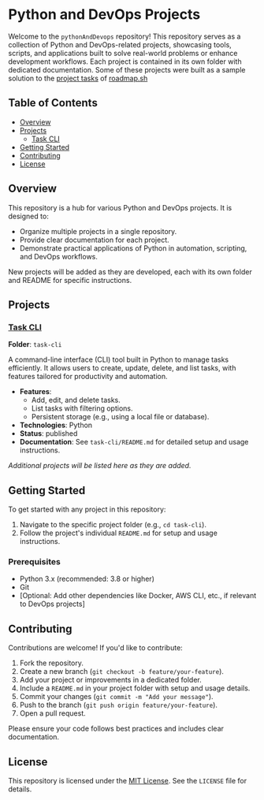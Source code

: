 # Python and DevOps Projects

Welcome to the `pythonAndDevops` repository! This repository serves as a collection of Python and DevOps-related projects, showcasing tools, scripts, and applications built to solve real-world problems or enhance development workflows. Each project is contained in its own folder with dedicated documentation. Some of these projects were built as a sample solution to the [project tasks](https://roadmap.sh/projects) of [roadmap.sh](https://roadmap.sh)

## Table of Contents
- [Overview](#overview)
- [Projects](#projects)
  - [Task CLI](#task-cli)
- [Getting Started](#getting-started)
- [Contributing](#contributing)
- [License](#license)

## Overview
This repository is a hub for various Python and DevOps projects. It is designed to:
- Organize multiple projects in a single repository.
- Provide clear documentation for each project.
- Demonstrate practical applications of Python in automation, scripting, and DevOps workflows.

New projects will be added as they are developed, each with its own folder and README for specific instructions.

## Projects

### [Task CLI](https://roadmap.sh/projects/task-tracker)
**Folder**: `task-cli`

A command-line interface (CLI) tool built in Python to manage tasks efficiently. It allows users to create, update, delete, and list tasks, with features tailored for productivity and automation.

- **Features**:
  - Add, edit, and delete tasks.
  - List tasks with filtering options.
  - Persistent storage (e.g., using a local file or database).
- **Technologies**: Python
- **Status**: published
- **Documentation**: See `task-cli/README.md` for detailed setup and usage instructions.

*Additional projects will be listed here as they are added.*

## Getting Started
To get started with any project in this repository:
1. Navigate to the specific project folder (e.g., `cd task-cli`).
2. Follow the project's individual `README.md` for setup and usage instructions.

### Prerequisites
- Python 3.x (recommended: 3.8 or higher)
- Git
- [Optional: Add other dependencies like Docker, AWS CLI, etc., if relevant to DevOps projects]

## Contributing
Contributions are welcome! If you'd like to contribute:
1. Fork the repository.
2. Create a new branch (`git checkout -b feature/your-feature`).
3. Add your project or improvements in a dedicated folder.
4. Include a `README.md` in your project folder with setup and usage details.
5. Commit your changes (`git commit -m "Add your message"`).
6. Push to the branch (`git push origin feature/your-feature`).
7. Open a pull request.

Please ensure your code follows best practices and includes clear documentation.

## License
This repository is licensed under the [MIT License](LICENSE). See the `LICENSE` file for details.
